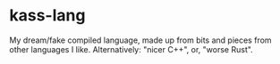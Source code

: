 # kass-lang
My dream/fake compiled language, made up from bits and pieces from other languages I like. Alternatively: "nicer C++", or, "worse Rust".
